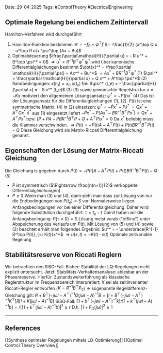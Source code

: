 Date: 29-04-2025
Tags: #ControlTheory #ElectricalEngineering 
## Optimale Regelung bei endlichem Zeitintervall
Hamilton-Verfahren wird durchgeführt
1. Hamilton-Funktion bestimmen
	$\mathcal{H} = - f_0 + \psi^\top f$
	$= -\frac{1}{2} (x^\top Q x - u^\top R u)+ \psi^\top (Ax + Bu)$
2. Optimalsteuerung
	$\frac{\partial\mathcal{H}}{\partial u} = - R u^* + B^\top \psi^* = 0$
	$\Rightarrow u^* = R^{-1}B^\top \psi^*$
$\psi^*$ wird über kanonische Differentialgleichungen bestimmt
	$\dot{x}^* = \frac{\partial \mathcal{H}}{\partial \psi} = Ax^* + Bu^*$
	$= A x^* + BR^{-1}B^\top \psi^*$ (1)
	$\psi^* = \frac{\partial \mathcal{H}}{\partial x} = Q x^* + A^\top \psi^*$ (2)
Randbedingungen:
	$x(t_0) = x_0$
	$x(t_e)$ frei
	$\psi^* (t_e) = - \frac{\partial{H}}{\partial x} = - S x^* (t_e)$ (3)
(3) sowie gewünschte Regelstruktur $u = -K x$ motiviert den allgemeinen Lösungsansatz:
	$\psi^* = - P(t) x^*$ (4)
Das ist der Lösungsansatz für die Differentialgleichungen (1), (2). $P(t)$ ist eine symmetrische Matrix.
(4) in (2) einsetzen:
	$\dot{\psi}^* = -\dot{P}x^* - P \dot{x}^*$
	$= Qx^* + A^\top O x^*$
$\dot{x}^*$ aus (1) eingesetzt liefert 
	$-\dot{P}x^* - P (Ax^* - B R^{-1}B^\top P x^*) = Qx^* + A^\top P x^*$
bzw.
	$(\dot{P}+ PA - P BR^{-1}B^\top P + Q +A^\top P)x^* = 0$
Da $x^*$ beliebig muss die Klammer verschwinden.
	$\Rightarrow \dot{P}(t) = - P(t)A - A^\top P(t) + P(t) B R^{-1}B^\top P(t) -Q$
Diese Gleichung wird als Matrix-Riccati Differentialgleichung genannt. 
## Eigenschaften der Lösung der Matrix-Riccati Gleichung
Die Gleichung is gegeben durch
	$\dot{P}(t) = - P(t)A - A^\top P(t) + P(t) B R^{-1}B^\top P(t) -Q$   (5)
- $P$ ist symmetrisch ($\Rightarrow \frac{n(n+1)}{2}$ verkoppelte Differentialgleichungen)
- $P \geq 0$
Wenn man (3) und (4), dann sieht man dass zur Lösung von nur die Endbedingungen von $P(t_e)=S$ vor.
Normalerweise liegen Anfangsbedingungen vor bei einer Differentialgleichung. Daher wird folgende Substitution durchgeführt: 
	$\tau = t_e - t$
Damit haben wir die Anfangsbedingung:
	$P(\tau = 0) =S$
Lösung meist vorab ("offline") unter Abspeicherung des Verlaufs um $P(t)$. Mit Lösung von (5) und (4) sowie (2) beachtet erhält man folgendes Ergebnis:
	$u^* = - \underbrace{R^{-1} B^\top P(t)}_{=: K(t)}x^*$ 
	$\Rightarrow u(x,t) = -K(t) \cdot x(t)$ Optimale zeitvariable Regelung
## Stabilitätsreserve von Riccati Reglern
Wir betrachten den SISO-Fall.
Bisher: Stabilität der LQ-Regelungen nicht explizit untersucht.
Jetzt: Stabilitäts-Verhaltensanalyse: ablesbar an der Phasenreserve.
Hierfür: Zustandsweiterführung als klassische Reglerstruktur im Frequenzbereich interpretiert:
$K$ sei als zeitinvarianter Riccati-Regler entworfen ($K = R^{-1}B^\top P_0$)
$\Rightarrow$ sogenannte Regeldifferenz-Gleichung gilt:
	$R + B^\top (- j \omega I - A^\top)^{-1}Q(j\omega I - A)^{-1}B = [I + B^\top (-j \omega I - A^\top)^{-1}K^\top]R[I + K(j\omega I - A)^{-1}B]$
SISO-Fall:
	$[1 + b^\top (-jwI -A^\top)^{-1}k] r [1 + k^\top (jwI - A)^{-1}b] = r| [1+k^\top (j\omega I - A)^{-1}b]|^2 \geq r$
	D.h. $| 1+ F_O(j\omega)|^2 \geq 1$

---
## References
[[Synthese optimaler Regelungen mittels LQ-Optimierung]]
[[Optimal Control Theory Overview]]